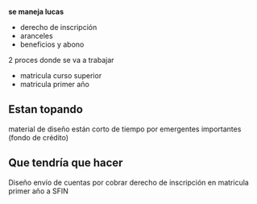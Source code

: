 **se maneja lucas**

- derecho de inscripción
- aranceles
- beneficios y abono

2 proces donde se va a trabajar

- matricula curso superior
- matricula primer año

## Estan topando
material de diseño
están corto de tiempo por emergentes importantes (fondo de crédito)

## Que tendría que hacer
Diseño envío de cuentas por cobrar derecho de inscripción en matricula primer año a SFIN


